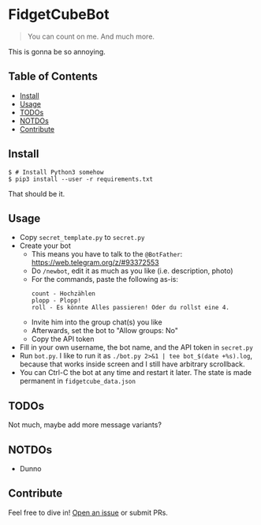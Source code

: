 # FidgetCubeBot

> You can count on me. And much more.

This is gonna be so annoying.

## Table of Contents

- [Install](#install)
- [Usage](#usage)
- [TODOs](#todos)
- [NOTDOs](#notdos)
- [Contribute](#contribute)

## Install

```console
$ # Install Python3 somehow
$ pip3 install --user -r requirements.txt
```

That should be it.

## Usage

- Copy `secret_template.py` to `secret.py`
- Create your bot
    * This means you have to talk to the `@BotFather`: https://web.telegram.org/z/#93372553
    * Do `/newbot`, edit it as much as you like (i.e. description, photo)
    * For the commands, paste the following as-is:
      ```
      count - Hochzählen
      plopp - Plopp!
      roll - Es könnte Alles passieren! Oder du rollst eine 4.
      ```
    * Invite him into the group chat(s) you like
    * Afterwards, set the bot to "Allow groups: No"
    * Copy the API token
- Fill in your own username, the bot name, and the API token in `secret.py`
- Run `bot.py`. I like to run it as `./bot.py 2>&1 | tee bot_$(date +%s).log`, because that works inside screen and I still have arbitrary scrollback.
- You can Ctrl-C the bot at any time and restart it later. The state is made permanent in `fidgetcube_data.json`

## TODOs

Not much, maybe add more message variants?

## NOTDOs

* Dunno

## Contribute

Feel free to dive in! [Open an issue](https://github.com/BenWiederhake/FidgetCubeBot/issues/new) or submit PRs.
